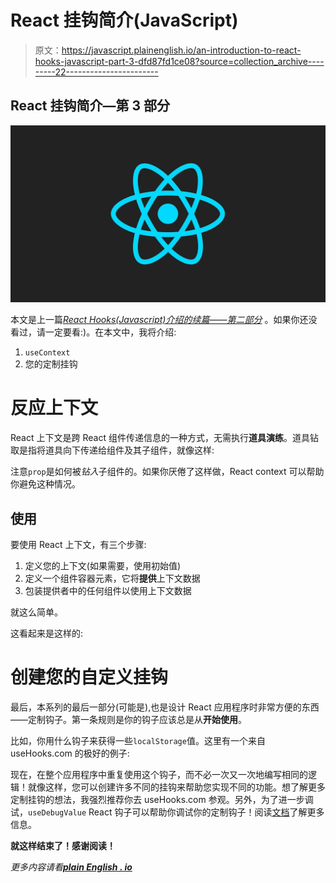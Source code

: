 # React 挂钩简介(JavaScript)

> 原文：<https://javascript.plainenglish.io/an-introduction-to-react-hooks-javascript-part-3-dfd87fd1ce08?source=collection_archive---------22----------------------->

## React 挂钩简介—第 3 部分

![](img/310ec4b5d33a45e4b3d335380bd1d86c.png)

本文是上一篇[*React Hooks(Javascript)介绍的续篇——第二部分*](https://kkapoor15904.medium.com/an-introduction-to-react-hooks-javascript-part-2-144dadac44fa) 。如果你还没看过，请一定要看:)。在本文中，我将介绍:

1.  `useContext`
2.  您的定制挂钩

# 反应上下文

React 上下文是跨 React 组件传递信息的一种方式，无需执行**道具演练**。道具钻取是指将道具向下传递给组件及其子组件，就像这样:

注意`prop`是如何被*钻入*子组件的。如果你厌倦了这样做，React context 可以帮助你避免这种情况。

## 使用

要使用 React 上下文，有三个步骤:

1.  定义您的上下文(如果需要，使用初始值)
2.  定义一个组件容器元素，它将**提供**上下文数据
3.  包装提供者中的任何组件以使用上下文数据

就这么简单。

这看起来是这样的:

# 创建您的自定义挂钩

最后，本系列的最后一部分(可能是),也是设计 React 应用程序时非常方便的东西——定制钩子。第一条规则是你的钩子应该总是从**开始使用**。

比如，你用什么钩子来获得一些`localStorage`值。这里有一个来自 useHooks.com 的极好的例子:

现在，在整个应用程序中重复使用这个钩子，而不必一次又一次地编写相同的逻辑！就像这样，您可以创建许多不同的挂钩来帮助您实现不同的功能。想了解更多定制挂钩的想法，我强烈推荐你去 useHooks.com 参观。另外，为了进一步调试，`useDebugValue` React 钩子可以帮助你调试你的定制钩子！阅读[文档](https://reactjs.org/docs/hooks-reference.html#usedebugvalue)了解更多信息。

**就这样结束了！感谢阅读！**

*更多内容请看*[***plain English . io***](http://plainenglish.io/)